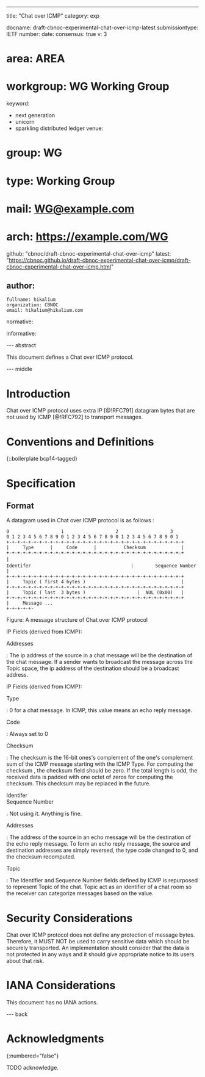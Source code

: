 ---
title: "Chat over ICMP"
category: exp

docname: draft-cbnoc-experimental-chat-over-icmp-latest
submissiontype: IETF
number:
date:
consensus: true
v: 3
# area: AREA
# workgroup: WG Working Group
keyword:
 - next generation
 - unicorn
 - sparkling distributed ledger
venue:
#  group: WG
#  type: Working Group
#  mail: WG@example.com
#  arch: https://example.com/WG
  github: "cbnoc/draft-cbnoc-experimental-chat-over-icmp"
  latest: "https://cbnoc.github.io/draft-cbnoc-experimental-chat-over-icmp/draft-cbnoc-experimental-chat-over-icmp.html"

author:
 -
    fullname: hikalium
    organization: CBNOC
    email: hikalium@hikalium.com

normative:

informative:


--- abstract

This document defines a Chat over ICMP protocol.


--- middle

# Introduction

Chat over ICMP protocol uses extra IP [@!RFC791] datagram bytes that are not used by ICMP [@!RFC792] to transport messages.


# Conventions and Definitions

{::boilerplate bcp14-tagged}

# Specification

## Format

A datagram used in Chat over ICMP protocol is as follows :

~~~
0                   1                   2                   3
0 1 2 3 4 5 6 7 8 9 0 1 2 3 4 5 6 7 8 9 0 1 2 3 4 5 6 7 8 9 0 1
+-+-+-+-+-+-+-+-+-+-+-+-+-+-+-+-+-+-+-+-+-+-+-+-+-+-+-+-+-+-+-+-+
|     Type      |     Code      |          Checksum             |
+-+-+-+-+-+-+-+-+-+-+-+-+-+-+-+-+-+-+-+-+-+-+-+-+-+-+-+-+-+-+-+-+
|　　　　　　　　　　　　　　　　　　　　　　　Identifer　　　　　　　　　　　　　　　　　　　　　　|        Sequence Number        |
+-+-+-+-+-+-+-+-+-+-+-+-+-+-+-+-+-+-+-+-+-+-+-+-+-+-+-+-+-+-+-+-+
|     Topic ( first 4 bytes )                                   |
+-+-+-+-+-+-+-+-+-+-+-+-+-+-+-+-+-+-+-+-+-+-+-+-+-+-+-+-+-+-+-+-+
|     Topic ( last  3 bytes )                   |  NUL (0x00)   |
+-+-+-+-+-+-+-+-+-+-+-+-+-+-+-+-+-+-+-+-+-+-+-+-+-+-+-+-+-+-+-+-+
|     Message ...
+-+-+-+-+-
~~~
Figure: A message structure of Chat over ICMP protocol


IP Fields (derived from ICMP):

Addresses

: The ip address of the source in a chat message will be the
  destination of the chat message.  If a sender wants to
  broadcast the message across the Topic space, the ip address
  of the destination should be a broadcast address.

IP Fields (derived from ICMP):

Type

: 0 for a chat message. In ICMP, this value means an echo reply
  message.

Code

: Always set to 0

Checksum

: The checksum is the 16-bit ones's complement of the one's
  complement sum of the ICMP message starting with the ICMP Type.
  For computing the checksum , the checksum field should be zero.
  If the total length is odd, the received data is padded with one
  octet of zeros for computing the checksum.  This checksum may be
  replaced in the future.

Identifer  
Sequence Number

: Not using it. Anything is fine.

Addresses

: The address of the source in an echo message will be the
  destination of the echo reply message.  To form an echo reply
  message, the source and destination addresses are simply reversed,
  the type code changed to 0, and the checksum recomputed.

Topic

: The Identifier and Sequence Number fields defined by ICMP is
  repurposed to represent Topic of the chat. Topic act as an
  identifier of a chat room so the receiver can categorize messages
  based on the value.


# Security Considerations

Chat over ICMP protocol does not define any protection of message bytes. Therefore, it MUST NOT be used to carry sensitive data which should be securely transported. An implementation should consider that the data is not protected in any ways and it should give appropriate notice to its users about that risk.

# IANA Considerations

This document has no IANA actions.


--- back

# Acknowledgments
{:numbered="false"}

TODO acknowledge.
